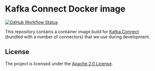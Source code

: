 # Kafka Connect Docker image

[![GitHub Workflow Status](https://img.shields.io/github/actions/workflow/status/openmeterio/docker-kafka-connect-dev/ci.yaml?style=flat-square)](https://github.com/openmeterio/docker-kafka-connect-dev/actions/workflows/ci.yaml)

This repository contains a container image build for [Kafka Connect](https://docs.confluent.io/platform/current/connect/index.html) (bundled with a number of connectors) that we use during development.

## License

The project is licensed under the [Apache 2.0 License](LICENSE).
